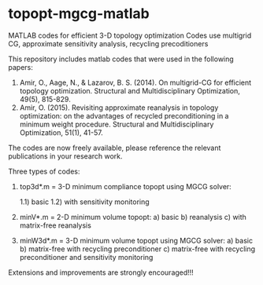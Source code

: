 # topopt-mgcg-matlab
MATLAB codes for efficient 3-D topology optimization
Codes use multigrid CG, approximate sensitivity analysis, recycling precoditioners

This repository includes matlab codes that were used in the following papers:
1) Amir, O., Aage, N., & Lazarov, B. S. (2014). On multigrid-CG for efficient topology optimization. 
Structural and Multidisciplinary Optimization, 49(5), 815-829.
2) Amir, O. (2015). Revisiting approximate reanalysis in topology optimization: 
on the advantages of recycled preconditioning in a minimum weight procedure. 
Structural and Multidisciplinary Optimization, 51(1), 41-57.

The codes are now freely available, please reference the relevant publications in your research work.

Three types of codes:
  1) top3d*.m = 3-D minimum compliance topopt using MGCG solver:
  
		1.1) basic
		1.2) with sensitivity monitoring
		
		
		
  
  2) minV*.m = 2-D minimum volume topopt:
     a) basic
     b) reanalysis
     c) with matrix-free reanalysis
  3) minW3d*.m = 3-D minimum volume topopt using MGCG solver:
     a) basic
     b) matrix-free with recycling preconditioner
     c) matrix-free with recycling preconditioner and sensitivity monitoring

Extensions and improvements are strongly encouraged!!!
